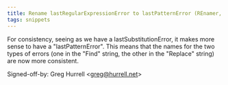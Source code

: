 ```yaml
---
title: Rename lastRegularExpressionError to lastPatternError (REnamer, a99ffb9)
tags: snippets
---
```


For consistency, seeing as we have a lastSubstitutionError, it makes more sense to have a "lastPatternError". This means that the names for the two types of errors (one in the "Find" string, the other in the "Replace" string) are now more consistent.

Signed-off-by: Greg Hurrell &lt;greg@hurrell.net&gt;
